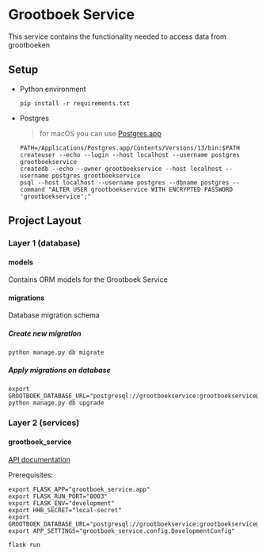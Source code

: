 # Grootboek Service

This service contains the functionality needed to access data from grootboeken
 
## Setup

- Python environment
    ```shell script
    pip install -r requirements.txt
    ```

- Postgres
  > for macOS you can use [Postgres.app](https://postgresapp.com/)
    ```
    PATH=/Applications/Postgres.app/Contents/Versions/13/bin:$PATH
    createuser --echo --login --host localhost --username postgres grootboekservice
    createdb --echo --owner grootboekservice --host localhost --username postgres grootboekservice
    psql --host localhost --username postgres --dbname postgres --command "ALTER USER grootboekservice WITH ENCRYPTED PASSWORD 'grootboekservice';"
    ```

## Project Layout

### Layer 1 (database)

#### models
Contains ORM models for the Grootboek Service

#### migrations
Database migration schema

##### Create new migration
```shell script
python manage.py db migrate
```

##### Apply migrations on database
```shell script
export GROOTBOEK_DATABASE_URL="postgresql://grootboekservice:grootboekservice@localhost/grootboekservice"
python manage.py db upgrade
```
### Layer 2 (services)

#### grootboek_service
[API documentation](docs/openapi.yaml)

Prerequisites:

```shell script
export FLASK_APP="grootboek_service.app"
export FLASK_RUN_PORT="8003"
export FLASK_ENV="development"
export HHB_SECRET="local-secret"
export GROOTBOEK_DATABASE_URL="postgresql://grootboekservice:grootboekservice@localhost/grootboekservice"
export APP_SETTINGS="grootboek_service.config.DevelopmentConfig"

flask run
```

